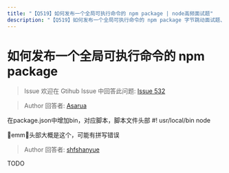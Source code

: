 ```yaml
---
title: "【Q519】如何发布一个全局可执行命令的 npm package | node高频面试题"
description: "【Q519】如何发布一个全局可执行命令的 npm package 字节跳动面试题、阿里腾讯面试题、美团小米面试题。"
---
```


# 如何发布一个全局可执行命令的 npm package

> Issue
> 欢迎在 Gtihub Issue 中回答此问题: [Issue 532](https://github.com/shfshanyue/Daily-Question/issues/532)

> Author
> 回答者: [Asarua](https://github.com/Asarua)

在package.json中增加bin，对应脚本，脚本文件头部
#! usr/local/bin node

emm，头部大概是这个，可能有拼写错误

> Author
> 回答者: [shfshanyue](https://github.com/shfshanyue)

TODO
